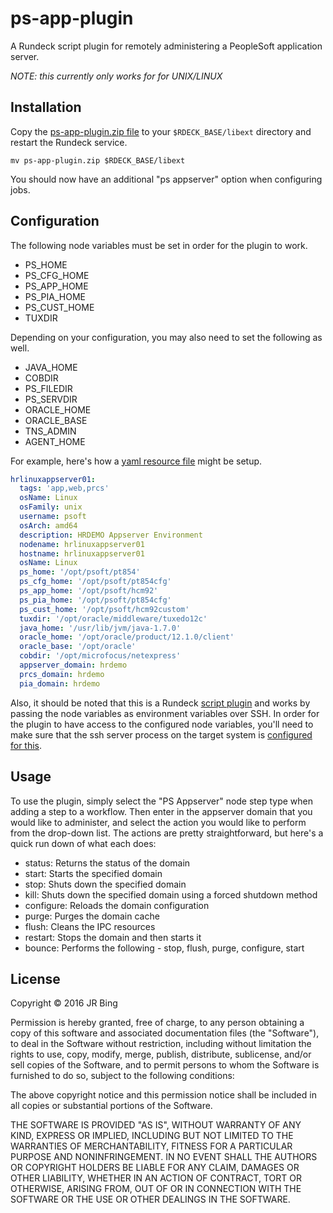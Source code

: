 ps-app-plugin
=============

A Rundeck script plugin for remotely administering a PeopleSoft application server.

_NOTE: this currently only works for for UNIX/LINUX_

Installation
------------

Copy the [ps-app-plugin.zip file][latest_release] to your `$RDECK_BASE/libext` directory and restart the Rundeck service.

    mv ps-app-plugin.zip $RDECK_BASE/libext

You should now have an additional "ps appserver" option when configuring jobs.


Configuration
-------------

The following node variables must be set in order for the plugin to work.

* PS\_HOME 
* PS\_CFG\_HOME 
* PS\_APP\_HOME 
* PS\_PIA\_HOME 
* PS\_CUST\_HOME 
* TUXDIR

Depending on your configuration, you may also need to set the following as well.

* JAVA_HOME
* COBDIR
* PS_FILEDIR
* PS_SERVDIR
* ORACLE_HOME
* ORACLE_BASE
* TNS_ADMIN
* AGENT_HOME

For example, here's how a [yaml resource file][yaml_resource_model_source] might be setup.

```yaml
hrlinuxappserver01:
  tags: 'app,web,prcs'
  osName: Linux
  osFamily: unix
  username: psoft
  osArch: amd64
  description: HRDEMO Appserver Environment
  nodename: hrlinuxappserver01
  hostname: hrlinuxappserver01
  osName: Linux
  ps_home: '/opt/psoft/pt854'
  ps_cfg_home: '/opt/psoft/pt854cfg'
  ps_app_home: '/opt/psoft/hcm92'
  ps_pia_home: '/opt/psoft/pt854cfg'
  ps_cust_home: '/opt/psoft/hcm92custom'
  tuxdir: '/opt/oracle/middleware/tuxedo12c'
  java_home: '/usr/lib/jvm/java-1.7.0'
  oracle_home: '/opt/oracle/product/12.1.0/client'
  oracle_base: '/opt/oracle'
  cobdir: '/opt/microfocus/netexpress'
  appserver_domain: hrdemo
  prcs_domain: hrdemo 
  pia_domain: hrdemo
```

Also, it should be noted that this is a Rundeck [script plugin][script_plugin_instructions] and works by passing the node variables as environment variables over SSH.  In order for the plugin to have access to the configured node variables, you'll need to make sure that the ssh server process on the target system is [configured for this][ssh_environment_variable_configuration].


Usage
-----

To use the plugin, simply select the "PS Appserver" node step type when adding a step to a workflow.  Then enter in the appserver domain that you would like to administer, and select the action you would like to perform from the drop-down list.  The actions are pretty straightforward, but here's a quick run down of what each does:

* status: Returns the status of the domain
* start: Starts the specified domain
* stop: Shuts down the specified domain
* kill: Shuts down the specified domain using a forced shutdown method
* configure: Reloads the domain configuration
* purge: Purges the domain cache
* flush: Cleans the IPC resources
* restart: Stops the domain and then starts it
* bounce: Performs the following - stop, flush, purge, configure, start

[yaml_resource_model_source]: http://rundeck.org/docs/administration/managing-node-sources.html#resource-model-source
[ssh_environment_variable_configuration]: http://rundeck.org/docs/plugins-user-guide/ssh-plugins.html#passing-environment-variables-through-remote-command
[script_plugin_instructions]: http://rundeck.org/docs/developer/plugin-development.html#script-plugin-development
[environment_variable_setup]: http://rundeck.org/docs/plugins-user-guide/ssh-plugins.html#passing-environment-variables-through-remote-command
[latest_release]: https://github.com/jrbing/ps-app-plugin/releases/latest


License
-------

Copyright © 2016 JR Bing

Permission is hereby granted, free of charge, to any person obtaining
a copy of this software and associated documentation files (the "Software"),
to deal in the Software without restriction, including without limitation
the rights to use, copy, modify, merge, publish, distribute, sublicense,
and/or sell copies of the Software, and to permit persons to whom the
Software is furnished to do so, subject to the following conditions:

The above copyright notice and this permission notice shall be included
in all copies or substantial portions of the Software.

THE SOFTWARE IS PROVIDED "AS IS", WITHOUT WARRANTY OF ANY KIND,
EXPRESS OR IMPLIED, INCLUDING BUT NOT LIMITED TO THE WARRANTIES
OF MERCHANTABILITY, FITNESS FOR A PARTICULAR PURPOSE AND NONINFRINGEMENT.
IN NO EVENT SHALL THE AUTHORS OR COPYRIGHT HOLDERS BE LIABLE FOR ANY CLAIM,
DAMAGES OR OTHER LIABILITY, WHETHER IN AN ACTION OF CONTRACT,
TORT OR OTHERWISE, ARISING FROM, OUT OF OR IN CONNECTION WITH THE SOFTWARE
OR THE USE OR OTHER DEALINGS IN THE SOFTWARE.

